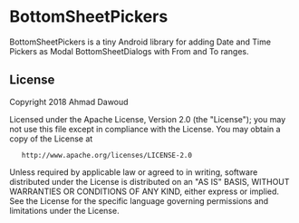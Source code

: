 # BottomSheetPickers

BottomSheetPickers is a tiny Android library for adding Date and Time Pickers as Modal BottomSheetDialogs with From and To ranges.


## License

Copyright 2018 Ahmad Dawoud

   Licensed under the Apache License, Version 2.0 (the "License");
   you may not use this file except in compliance with the License.
   You may obtain a copy of the License at

       http://www.apache.org/licenses/LICENSE-2.0

   Unless required by applicable law or agreed to in writing, software
   distributed under the License is distributed on an "AS IS" BASIS,
   WITHOUT WARRANTIES OR CONDITIONS OF ANY KIND, either express or implied.
   See the License for the specific language governing permissions and
   limitations under the License.
